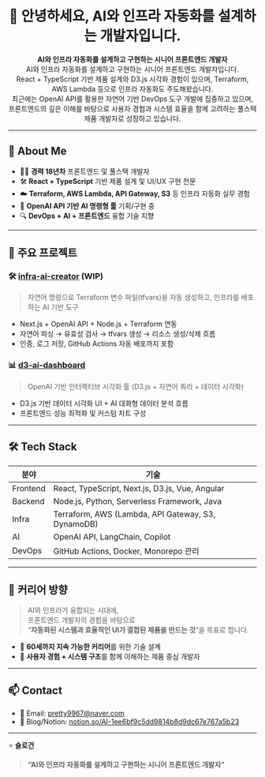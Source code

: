 <h1 align="center">👋 안녕하세요, AI와 인프라 자동화를 설계하는 개발자입니다.</h1>

<p align="center">
  <strong>AI와 인프라 자동화를 설계하고 구현하는 시니어 프론트엔드 개발자</strong><br />
  AI와 인프라 자동화를 설계하고 구현하는 시니어 프론트엔드 개발자입니다.<br />
  React + TypeScript 기반 제품 설계와 D3.js 시각화 경험이 있으며,  
  Terraform, AWS Lambda 등으로 인프라 자동화도 주도해왔습니다.<br />  
  최근에는 OpenAI API를 활용한 자연어 기반 DevOps 도구 개발에 집중하고 있으며,  
  프론트엔드의 깊은 이해를 바탕으로 사용자 경험과 시스템 효율을 함께 고려하는  
  풀스택 제품 개발자로 성장하고 있습니다.
</p>

---

## 🔧 About Me

- 🧑‍💻 **경력 18년차** 프론트엔드 및 풀스택 개발자
- 🛠️ **React + TypeScript** 기반 제품 설계 및 UI/UX 구현 전문
- ☁️ **Terraform, AWS Lambda, API Gateway, S3** 등 인프라 자동화 실무 경험
- 🤖 **OpenAI API 기반 AI 명령형 툴** 기획/구현 중
- 🔍 **DevOps + AI + 프론트엔드** 융합 기술 지향

---

## 🚀 주요 프로젝트

### 🛠 [infra-ai-creator](https://github.com/kenneth-kang/infra-ai-creator) (WIP)
> 자연어 명령으로 Terraform 변수 파일(tfvars)을 자동 생성하고, 인프라를 배포하는 AI 기반 도구

- Next.js + OpenAI API + Node.js + Terraform 연동
- 자연어 파싱 → 유효성 검사 → tfvars 생성 → 리소스 생성/삭제 흐름
- 인증, 로그 저장, GitHub Actions 자동 배포까지 포함

### 📊 [d3-ai-dashboard](https://github.com/kenneth-kang/d3-ai-dashboard)
> OpenAI 기반 인터랙티브 시각화 툴 (D3.js + 자연어 쿼리 + 데이터 시각화)

- D3.js 기반 데이터 시각화 UI + AI 대화형 데이터 분석 흐름
- 프론트엔드 성능 최적화 및 커스텀 차트 구성

---

## 🛠️ Tech Stack

| 분야 | 기술 |
|------|------|
| Frontend | React, TypeScript, Next.js, D3.js, Vue, Angular |
| Backend | Node.js, Python, Serverless Framework, Java |
| Infra | Terraform, AWS (Lambda, API Gateway, S3, DynamoDB) |
| AI | OpenAI API, LangChain, Copilot |
| DevOps | GitHub Actions, Docker, Monorepo 관리 |

---

## 🧭 커리어 방향

> AI와 인프라가 융합되는 시대에,  
프론트엔드 개발자의 경험을 바탕으로  
“**자동화된 시스템과 효율적인 UI가 결합된 제품을 만드는 것**”을 목표로 합니다.

- 🎯 **60세까지 지속 가능한 커리어**를 위한 기술 설계
- 🤝 **사용자 경험 + 시스템 구조**를 함께 이해하는 제품 중심 개발자

---

## 📫 Contact

- 📩 Email: pretty9967@naver.com  
- 💼 Blog/Notion: [notion.so/AI-1ee6bf9c5dd9814b8d9dc67e767a5b23](https://notion.so/AI-1ee6bf9c5dd9814b8d9dc67e767a5b23)

---

⭐ **슬로건**  
> **“AI와 인프라 자동화를 설계하고 구현하는 시니어 프론트엔드 개발자”**


